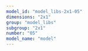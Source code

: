 ```yaml
---
model_id: "model_libs-2x1-05"
dimensions: "2x1"
group: "model_libs"
subgroup: "2x1"
number: "05"
model_name: "model"
---
```

